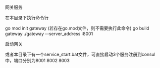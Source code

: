 网关服务

在本目录下执行命令行

go mod init gateway (若存在go.mod文件，则不需要执行此命令)
go build gateway
./gateway --server_address :8001

启动网关

或者本目录下有一个service_start.bat文件，可直接启动3个服务注册到consul中，端口分别为8001 8002 8003